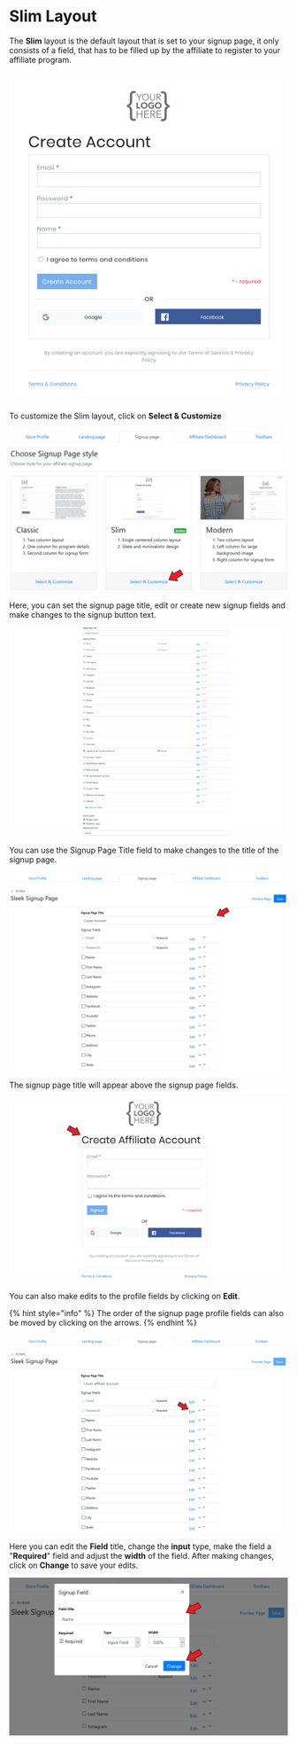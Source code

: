 # Slim Layout

The **Slim** layout is the default layout that is set to your signup page, it only consists of a field, that has to be filled up by the affiliate to register to your affiliate program.

![Slim Layout](<../../.gitbook/assets/Screenshot 2019-08-14 at 2.02.55 AM.png>)

To customize the Slim layout, click on **Select & Customize**

![Click on Select and Customize](<../../.gitbook/assets/Annotation 2020-06-09 021122.png>)

Here, you can set the signup page title, edit or create new signup fields and make changes to the signup button text.

![Slim Layout Page](<../../.gitbook/assets/image (733).png>)

You can use the Signup Page Title field to make changes to the title of the signup page.

![Edit the Signup Page Title](<../../.gitbook/assets/Annotation 2020-06-09 202853.png>)

The signup page title will appear above the signup page fields.&#x20;

![Signup Page Title](<../../.gitbook/assets/Annotation 2020-06-09 203224.png>)

You can also make edits to the profile fields by clicking on **Edit**.&#x20;

{% hint style="info" %}
The order of the signup page profile fields can also be moved by clicking on the arrows.
{% endhint %}

![Edit the signup page profile fields ](<../../.gitbook/assets/Annotation 2020-06-09 203341.png>)

Here you can edit the **Field** title, change the **input** type, make the field a "**Required**" field and adjust the **width** of the field. After making changes, click on **Change** to save your edits.

![Edit Signup Page Field](<../../.gitbook/assets/Annotation 2020-06-09 203531.png>)
